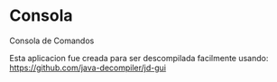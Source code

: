 # Consola
Consola de Comandos

Esta aplicacion fue creada para ser descompilada facilmente usando: https://github.com/java-decompiler/jd-gui

